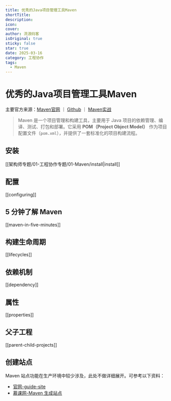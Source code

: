 ```yaml
---
title: 优秀的Java项目管理工具Maven
shortTitle: 
description: 
icon: 
cover: 
author: 流浪码客
isOriginal: true
sticky: false
star: true
date: 2025-03-16
category: 工程协作
tags:
  - Maven
---
```

# 优秀的Java项目管理工具Maven

主要官方来源：[Maven官网](https://maven.apache.org) ｜ [Github](https://github.com/apache/maven) ｜ [Maven实战](https://book.douban.com/subject/5345682/)

> Maven 是一个项目管理和构建工具，主要用于 Java 项目的依赖管理、编译、测试、打包和部署。它采用 **POM（Project Object Model）** 作为项目配置文件（`pom.xml`），并提供了一套标准化的项目构建流程。
## 安装
[[架构师专题/01-工程协作专题/01-Maven/install|install]]
## 配置
[[configuring]]
## 5 分钟了解 Maven
[[maven-in-five-minutes]]
## 构建生命周期
[[lifecycles]]
## 依赖机制
[[dependency]]
## 属性
[[properties]]
## 父子工程
[[parent-child-projects]]
## 创建站点
Maven 站点功能在生产环境中较少涉及，此处不做详细展开。可参考以下资料：
* [官网-guide-site](https://maven.apache.org/guides/mini/guide-site.html)
* [慕课网-Maven 生成站点](https://m.imooc.com/wiki/mavenlesson-mavenSite)
